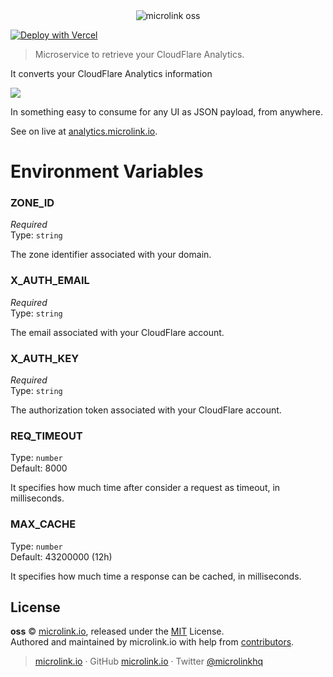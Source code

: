 <div align="center">
  <img src="https://cdn.microlink.io/logo/banner.png" alt="microlink oss">
</div>

[![Deploy with Vercel](https://zeit.co/button)](https://vercel.com/new/project?template=https://github.com/microlinkhq/analytics)

> Microservice to retrieve your CloudFlare Analytics.

It converts your CloudFlare Analytics information

![](https://i.imgur.com/iH0vyim.png)

In something easy to consume for any UI as JSON payload, from anywhere.

See on live at [analytics.microlink.io](https://analytics.microlink.io/).

# Environment Variables

### ZONE_ID

*Required*</br>
Type: `string`

The zone identifier associated with your domain.

### X_AUTH_EMAIL

*Required*</br>
Type: `string`

The email associated with your CloudFlare account.

### X_AUTH_KEY

*Required*</br>
Type: `string`

The authorization token associated with your CloudFlare account.

### REQ_TIMEOUT

Type: `number`<br>
Default: 8000

It specifies how much time after consider a request as timeout, in milliseconds.

### MAX_CACHE

Type: `number`<br>
Default: 43200000 (12h)

It specifies how much time a response can be cached, in milliseconds.

## License

**oss** © [microlink.io](https://microlink.io), released under the [MIT](https://github.com/microlinkhq/oss/blob/master/LICENSE.md) License.<br>
Authored and maintained by microlink.io with help from [contributors](https://github.com/microlinkhq/oss/contributors).

> [microlink.io](https://microlink.io) · GitHub [microlink.io](https://github.com/microlinkhq) · Twitter [@microlinkhq](https://twitter.com/microlinkhq)
